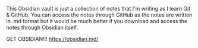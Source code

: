 This Obsidian vault is just a collection of notes that I'm writing as I learn Git & GitHub.
You can access the notes through GitHub as the notes are written in .md format but it would be much better if you download and access the notes through Obsidian itself.

GET OBSIDIAN!!! https://obsidian.md/

